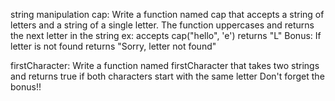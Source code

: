 string manipulation
cap: Write a function named cap that accepts a string of letters 
and a string of a single letter. The function uppercases and returns 
the next letter in the string
ex: accepts cap("hello", 'e') returns "L"
Bonus: If letter is not found returns "Sorry, letter not found"

firstCharacter: Write a function named firstCharacter that takes two strings 
and returns true if both characters start with the same letter
Don't forget the bonus!!